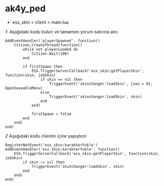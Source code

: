 # ak4y_ped
- esx_skin > client > main.lua

*1*: Aşağıdaki kodu bulun ve tamamen yorum satırına alın.
```
AddEventHandler('playerSpawned', function()
	Citizen.CreateThread(function()
		while not playerLoaded do
			Citizen.Wait(100)
		end

		if firstSpawn then
			ESX.TriggerServerCallback('esx_skin:getPlayerSkin', function(skin, jobSkin)
				if skin == nil then
					TriggerEvent('skinchanger:loadSkin', {sex = 0}, OpenSaveableMenu)
				else
					TriggerEvent('skinchanger:loadSkin', skin)
				end
			end)

			firstSpawn = false
		end
	end)
end)
```
*2* Aşağıdaki kodu clientin içine yapıştırın
```
RegisterNetEvent('esx_skin:karakterYukle')
AddEventHandler('esx_skin:karakterYukle', function()
	ESX.TriggerServerCallback('esx_skin:getPlayerSkin', function(skin, jobSkin)
		if skin ~= nil then
			TriggerEvent('skinchanger:loadSkin', skin)
		end
	end)
end)
```
